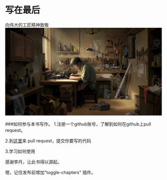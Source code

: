 # 写在最后

向伟大的工匠精神致敬
![](/assets/工匠.jpeg)

###如何参与本书写作。
1.注册一个github账号，了解到如何在github上pull request。

2.到[这里](https://github.com/becoder/doc)来 pull request，提交你要写的代码

3.学习如何使用

感谢李丹，让此书得以源起。

嗯，记住发布前增加"toggle-chapters" 插件。

